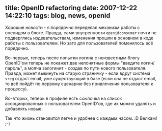 title: OpenID refactoring
date: 2007-12-22 14:22:10
tags: blog, news, openid
----


Хорошие новости - я порядочно переделал механизм работы с опенидом в
блоге. Правда, сами внутренности `openidconsumer` почти не подверглись
издевательствам, изменения прошли в основном в коде работы с пользователем. Но
зато для пользователей поменялось всё порядочно.

Во-первых, теперь после попытки логина с неизвестным блогу OpenID'ом теперь не
покажет две непонятные формы "введите логин/пароль", а молча залогинит - создав
по пути нового пользователя. Правда, может выкинуть на старую страничку - если
вдруг система `sreg` отдаст email, уже существующий в базе (если она не отдаст
email, то всё пойдёт по первому сценарию без привлечения пользователя к
процессу).

Во-вторых, теперь в профиле есть ссылочка на список ассоциированных с
пользователем OpenID'ов, где их можно удалять и добавлять новые.

Так что жизнь становится легче и удобнее с каждым часом. :D Велкам! ;-)
